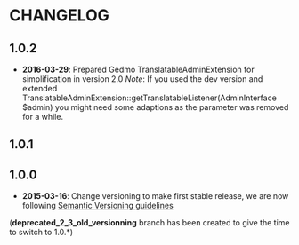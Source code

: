 CHANGELOG
=========

1.0.2
-----

* **2016-03-29**: Prepared Gedmo TranslatableAdminExtension for simplification in version 2.0
  *Note*: If you used the dev version and extended TranslatableAdminExtension::getTranslatableListener(AdminInterface $admin) you might need some adaptions as the parameter was removed for a while.

1.0.1
-----

1.0.0
-----

* **2015-03-16**: Change versioning to make first stable release, we are now following [Semantic Versioning guidelines](http://semver.org)

(**deprecated_2_3_old_versionning** branch has been created to give the time to switch to 1.0.*)
